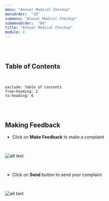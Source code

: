 ```yaml
---
menu: "Annual Medical Checkup"
menuOrder:  "10"
submenu: "Annual Medical Checkup"
submenuOrder:  "04"
title: "Annual Medical Checkup"
module: 4
---
```


<br />
<br />

## Table of Contents

<br />

```toc
exclude: Table of Contents
from-heading: 2
to-heading: 6
```

<br />
<br />



## Making Feedback
* Click on **Make Feedback** to make a complaint 


<br />

  ![alt text](/images/MakingFeedback.png "Title")

<br>


* Click on **Send** button to send your complaint

<br />

  ![alt text](/images/makeComplaint.png "Title")

<br>

<!-- * Click on **Continue** botton to direct you to the next step

<br>

![alt text](/images/ContentCreatorCourse.png "Title") 

* Type in Course title in the text area
* Click on **Previous** button to go back to previous page
* Click on **Continue** button to direct you to the next step

<br>

![alt text](/images/ChooseCategory.png "Title")

<br />

* click on the dropdown to select Course cateogory

<br>

![alt text](/images/CourseCategory.png "Title")

<br />

* Click on **Create Course** button to direct you to the next step

<br>

![alt text](/images/ContentCreatorGuidelines.png "Title")

<br />

* Click on **Guideline** Tab to view course guidelines

<br>

![alt text](/images/CpCourseDetails.png "Title")

<br />

* Click on **CourseDetails** tab to view course details
* Enter Course description
* Click on **ChooseFile** to upload Course image
* Click on **Save Course Details** button to save course

<br>

![alt text](/images/CPCourseSettings.png "Title")

<br />

* Click on **Viewer** tab to view course details
* Select learning path from the dropdown list
* Select learning area of interest from the dropdown list
* Select pricing from the dropdown list
* Click on **Save Viewer Settings** button to save viewers settings

<br>

![alt text](/images/CpCreateCourse.png "Title")

<br />

* Click on **Course Content** tab to view course details
* Type in Section Title in the text area
* Click on **Add Section** button to add new section
 
* Click on the arrow to release dropdown
<br>

![alt text](/images/CPAddContent.png "Title") 

<br />

* Click on **Add Content** button to add new content


<br>

![alt text](/images/ChemistryVideo.png "Title") 

<br />

* Click on **Course Content** tab to view course details
* Enter Content name
* Select files to upload (PDF or Video ) from the dropdown
* Click on **Choose file** to select file from your computer
* Click on **Add Content** button to upload selected file

<br />

  ![alt text](/images/CpPublishCourse.png "Title")

<br />

* Click on **Preview Course** button to make neccessary corrections OR
* Click on **Publish Course** button to publish course

<br />

  ![alt text](/images/ConfirmPublished.png "Title")

<br />

* Click on **Close** button to close modal

**Note: Once course has been published it cannot be edited**

<br />
<br />

## How to access Published Courses


* Click on **My Content** on the side bar to direct you to content page

<br />

  ![alt text](/images/CPpublishedContent.png "Title")

<br />

* Click on **Course** to direct you to list of published courses

<br />

  ![alt text](/images/CPCourse.png "Title")

<br />
 -->




